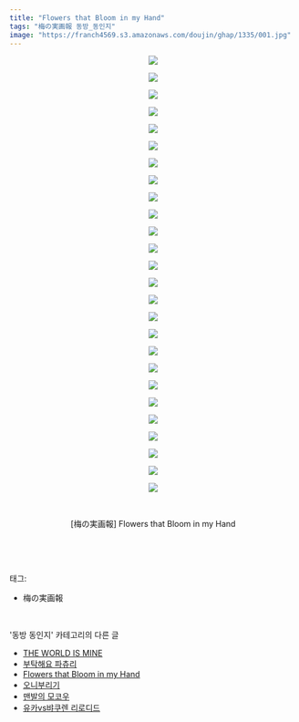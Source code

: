 ```yaml
---
title: "Flowers that Bloom in my Hand"
tags: "梅の実画報 동방_동인지"
image: "https://franch4569.s3.amazonaws.com/doujin/ghap/1335/001.jpg"
---
```

<div class="article">
<p style="text-align: center; clear: none; float: none;"><img src="{{ site.imgserver2 }}/ghap/1335/001.jpg"/></p>
<p style="text-align: center; clear: none; float: none;"><img src="{{ site.imgserver2 }}/ghap/1335/002.jpg"/></p>
<p style="text-align: center; clear: none; float: none;"><img src="{{ site.imgserver2 }}/ghap/1335/003.jpg"/></p>
<p style="text-align: center; clear: none; float: none;"><img src="{{ site.imgserver2 }}/ghap/1335/004.jpg"/></p>
<p style="text-align: center; clear: none; float: none;"><img src="{{ site.imgserver2 }}/ghap/1335/005.jpg"/></p>
<p style="text-align: center; clear: none; float: none;"><img src="{{ site.imgserver2 }}/ghap/1335/006.jpg"/></p>
<p style="text-align: center; clear: none; float: none;"><img src="{{ site.imgserver2 }}/ghap/1335/007.jpg"/></p>
<p style="text-align: center; clear: none; float: none;"><img src="{{ site.imgserver2 }}/ghap/1335/008.jpg"/></p>
<p style="text-align: center; clear: none; float: none;"><img src="{{ site.imgserver2 }}/ghap/1335/009.jpg"/></p>
<p style="text-align: center; clear: none; float: none;"><img src="{{ site.imgserver2 }}/ghap/1335/010.jpg"/></p>
<p style="text-align: center; clear: none; float: none;"><img src="{{ site.imgserver2 }}/ghap/1335/011.jpg"/></p>
<p style="text-align: center; clear: none; float: none;"><img src="{{ site.imgserver2 }}/ghap/1335/012.jpg"/></p>
<p style="text-align: center; clear: none; float: none;"><img src="{{ site.imgserver2 }}/ghap/1335/013.jpg"/></p>
<p style="text-align: center; clear: none; float: none;"><img src="{{ site.imgserver2 }}/ghap/1335/014.jpg"/></p>
<p style="text-align: center; clear: none; float: none;"><img src="{{ site.imgserver2 }}/ghap/1335/015.jpg"/></p>
<p style="text-align: center; clear: none; float: none;"><img src="{{ site.imgserver2 }}/ghap/1335/016.jpg"/></p>
<p style="text-align: center; clear: none; float: none;"><img src="{{ site.imgserver2 }}/ghap/1335/017.jpg"/></p>
<p style="text-align: center; clear: none; float: none;"><img src="{{ site.imgserver2 }}/ghap/1335/018.jpg"/></p>
<p style="text-align: center; clear: none; float: none;"><img src="{{ site.imgserver2 }}/ghap/1335/019.jpg"/></p>
<p style="text-align: center; clear: none; float: none;"><img src="{{ site.imgserver2 }}/ghap/1335/020.jpg"/></p>
<p style="text-align: center; clear: none; float: none;"><img src="{{ site.imgserver2 }}/ghap/1335/021.jpg"/></p>
<p style="text-align: center; clear: none; float: none;"><img src="{{ site.imgserver2 }}/ghap/1335/022.jpg"/></p>
<p style="text-align: center; clear: none; float: none;"><img src="{{ site.imgserver2 }}/ghap/1335/023.jpg"/></p>
<p style="text-align: center; clear: none; float: none;"><img src="{{ site.imgserver2 }}/ghap/1335/024.jpg"/></p>
<p style="text-align: center; clear: none; float: none;"><img src="{{ site.imgserver2 }}/ghap/1335/025.jpg"/></p>
<p style="text-align: center; clear: none; float: none;"><img src="{{ site.imgserver2 }}/ghap/1335/026.jpg"/></p>
<p style="text-align: center; clear: none; float: none;"><br/></p>
<p style="text-align: center; clear: none; float: none;">[梅の実画報] Flowers that Bloom in my Hand</p>
<p><br/></p>
</div><br/>
<div class="tagTrail">
<p>태그: </p>
<ul>
<li>梅の実画報</li>
</ul>
</div><br/>
<div class="another">
<p>'동방 동인지' 카테고리의 다른 글</p>
<ul>
<li><a href="/ghap_1337">THE WORLD IS MINE</a></li>
<li><a href="/ghap_1336">부탁해요 파츄리</a></li>
<li><a href="/ghap_1335">Flowers that Bloom in my Hand</a></li>
<li><a href="/ghap_1334">오니부리기</a></li>
<li><a href="/ghap_1333">맨발의 모코우</a></li>
<li><a href="/ghap_1331">유카vs뱌쿠렌 리로디드</a></li>
</ul>
</div><br/>
<div class="cb_module cb_fluid">
<div class="cb_wrt cb_profile">
</div><!-- commentList close -->
</div><br/>
